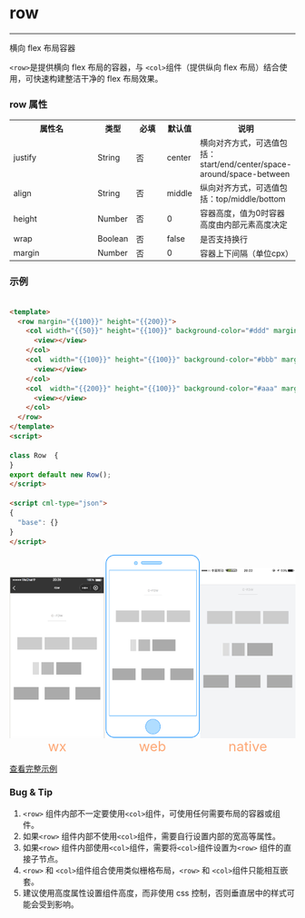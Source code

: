 # row

---

横向 flex 布局容器

`<row>`是提供横向 flex 布局的容器，与 `<col>`组件（提供纵向 flex 布局）结合使用，可快速构建整洁干净的 flex 布局效果。

### row 属性

<table>
  <tr>
    <th width="200px">属性名</th>
    <th>类型</th>
    <th width="60px">必填</th>
    <th>默认值</th>
    <th>说明</th>
  </tr>
  <tr>
    <td>justify</td>
    <td>String</td>
    <td>否</td>
    <td>center</td>
    <td>横向对齐方式，可选值包括：start/end/center/space-around/space-between</td>
  </tr>
  <tr>
    <td>align</td>
    <td>String</td>
    <td>否</td>
    <td>middle</td>
    <td>纵向对齐方式，可选值包括：top/middle/bottom</td>
  </tr>
  <tr>
    <td>height</td>
    <td>Number</td>
    <td>否</td>
    <td>0</td>
    <td>容器高度，值为0时容器高度由内部元素高度决定</td>
  </tr>
  <tr>
    <td>wrap</td>
    <td>Boolean</td>
    <td>否</td>
    <td>false</td>
    <td>是否支持换行</td>
  </tr>
  <tr>
    <td>margin</td>
    <td>Number</td>
    <td>否</td>
    <td>0</td>
    <td>容器上下间隔（单位cpx）</td>
  </tr>
</table>

### 示例

```html

<template>
  <row margin="{{100}}" height="{{200}}">
    <col width="{{50}}" height="{{100}}" background-color="#ddd" margin="{{20}}">
      <view></view>
    </col>
    <col  width="{{100}}" height="{{100}}" background-color="#bbb" margin="{{20}}">
      <view></view>
    </col>
    <col  width="{{200}}" height="{{100}}" background-color="#aaa" margin="{{20}}">
      <view></view>
    </col>
  </row>
</template>
<script>

class Row  {
}
export default new Row();
</script>

<script cml-type="json">
{
  "base": {}
}
</script>
```

<div style="display: flex;flex-direction: row;justify-content: space-around; align-items: flex-end;">
  <div style="display: flex;flex-direction: column;align-items: center;">
    <img src="../../../assets/row_wx.png" width="200px" height="100%" />
    <text style="color: #fda775;font-size: 24px;">wx</text>
  </div>
  <div style="display: flex;flex-direction: column;align-items: center;">
    <img src="../../../assets/row_web.png" width="200px" height="100%"/>
    <text style="color: #fda775;font-size: 24px;">web</text>
  </div>
  <div style="display: flex;flex-direction: column;align-items: center;">
    <img src="../../../assets/row_weex.png" width="200px" height="100%"/>
    <text style="color: #fda775;font-size: 24px;">native</text>
  </div>
</div>

[查看完整示例](/example/row.html)

### Bug & Tip

1. `<row>` 组件内部不一定要使用`<col>`组件，可使用任何需要布局的容器或组件。
2. 如果`<row>` 组件内部不使用`<col>`组件，需要自行设置内部的宽高等属性。
3. 如果`<row>` 组件内部使用`<col>`组件，需要将`<col>`组件设置为`<row>` 组件的直接子节点。
4. `<row>` 和 `<col>`组件组合使用类似栅格布局，`<row>` 和 `<col>`组件只能相互嵌套。
5. 建议使用高度属性设置组件高度，而非使用 css 控制，否则垂直居中的样式可能会受到影响。
